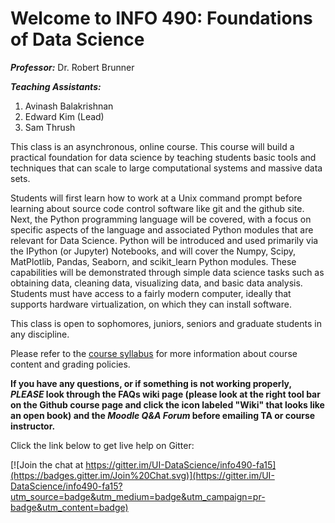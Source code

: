# Welcome to INFO 490: Foundations of Data Science #

***Professor:*** Dr. Robert Brunner

***Teaching Assistants:*** 

1. Avinash Balakrishnan
2. Edward Kim (Lead)
3. Sam Thrush

This class is an asynchronous, online course. This course will build a practical foundation for data science
by teaching students basic tools and techniques that can scale to large computational systems and massive data sets.

Students will first learn how to work at a Unix command prompt before learning about source code control software 
like git and the github site. Next, the Python programming language will be covered, with a focus on specific aspects
of the language and associated Python modules that are relevant for Data Science. Python will be introduced and used
primarily via the IPython (or Jupyter) Notebooks, and will cover the Numpy, Scipy, MatPlotlib, Pandas, Seaborn, and
scikit_learn Python modules. These capabilities will be demonstrated through simple data science tasks such as obtaining data,
cleaning data, visualizing data, and basic data analysis. Students must have access to a fairly modern computer, ideally 
that supports hardware virtualization, on which they can install software. 

This class is open to sophomores, juniors, seniors and graduate students in any discipline.

Please refer to the [course syllabus](orientation/syllabus.md) for more information about course content and grading policies.

**If you have any questions, or if something is not working properly, *PLEASE* look through the FAQs wiki page (please look at the right tool bar on the Github course page and click the icon labeled "Wiki" that looks like an open book) and the _Moodle Q&A Forum_ before emailing TA or course instructor.**

Click the link below to get live help on Gitter:

[![Join the chat at https://gitter.im/UI-DataScience/info490-fa15](https://badges.gitter.im/Join%20Chat.svg)](https://gitter.im/UI-DataScience/info490-fa15?utm_source=badge&utm_medium=badge&utm_campaign=pr-badge&utm_content=badge)
